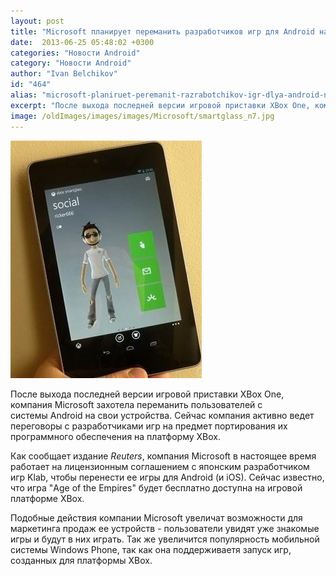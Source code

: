 ```yaml
---
layout: post
title: "Microsoft планирует переманить разработчиков игр для Android на платформу XBox"
date:  2013-06-25 05:48:02 +0300
categories: "Новости Android"
category: "Новости Android"
author: "Ivan Belchikov"
id: "464"
alias: "microsoft-planiruet-peremanit-razrabotchikov-igr-dlya-android-na-platformu-xbox"
excerpt: "После выхода последней версии игровой приставки XBox One, компания Microsoft захотела переманить пользователей с системы Android на свои устройства. Сейчас компания активно ведет переговоры с разработчиками игр на предмет портирования их программного обеспечения на платформу XBox."
image: /oldImages/images/images/Microsoft/smartglass_n7.jpg
---
```

<img src="/oldImages/images/images/Microsoft/smartglass_n7.jpg" alt="Игры XBox" />

После выхода последней версии игровой приставки XBox One, компания Microsoft захотела переманить пользователей с системы Android на свои устройства. Сейчас компания активно ведет переговоры с разработчиками игр на предмет портирования их программного обеспечения на платформу XBox.


Как сообщает издание <em>Reuters</em>, компания Microsoft в настоящее время работает на лицензионным соглашением с японским разработчиком игр Klab, чтобы перенести ее игры для Android (и iOS). Сейчас известно, что игра "Age of the Empires" будет бесплатно доступна на игровой платформе XBox. 

Подобные действия компании Microsoft увеличат возможности для маркетинга продаж ее устройств - пользователи увидят уже знакомые игры и будут в них играть. Так же увеличится популярность мобильной системы Windows Phone, так как она поддерживаетя запуск игр, созданных для платформы XBox.
